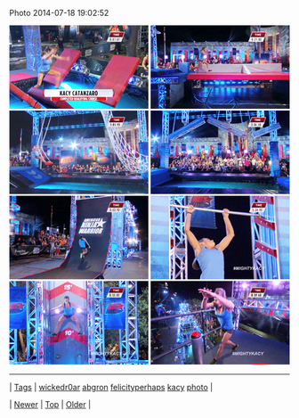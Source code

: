<!--
title: Photo 2014-07-18 19
date: 2020-06-28T15:27:00.352Z
tags: wickedr0ar, abgron, felicityperhaps, kacy, photo
-->


Photo 2014-07-18 19:02:52

![](92166190875-0.gif)
![](92166190875-1.gif)
![](92166190875-2.gif)
![](92166190875-3.gif)
![](92166190875-4.gif)
![](92166190875-5.gif)
![](92166190875-6.gif)
![](92166190875-7.gif)

<!--BOTTOM-POST-NAVIGATION-->
---

| [Tags](tags.md) | [wickedr0ar](tag-wickedr0ar.md) [abgron](tag-abgron.md) [felicityperhaps](tag-felicityperhaps.md) [kacy](tag-kacy.md) [photo](tag-photo.md) |

| [Newer](92164875529.md) | [Top](index.md) | [Older](92167472989.md) |